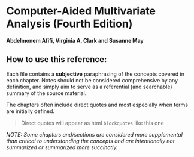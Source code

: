 # Computer-Aided Multivariate Analysis (Fourth Edition)
**Abdelmonem Afifi, Virginia A. Clark and Susanne May**

## How to use this reference:

Each file contains a **subjective** paraphrasing of the concepts covered in each chapter. Notes should not be considered comprehensive by any definition, and simply aim to serve as a referential (and searchable) summary of the source material.

The chapters often include direct quotes and most especially when terms are initially defined.

> Direct quotes will appear as html `blockquotes` like this one

*NOTE: Some chapters and/sections are considered more supplemental than critical to understanding the concepts and are intentionally not summarized or summarized more succinctly.*
